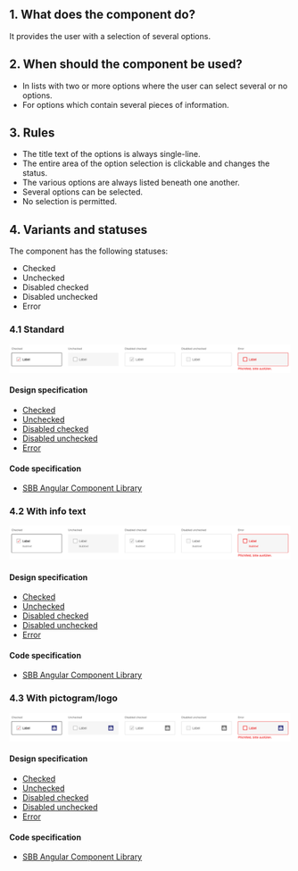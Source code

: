 ## 1. What does the component do?
It provides the user with a selection of several options.

## 2. When should the component be used?
* In lists with two or more options where the user can select several or no options.
* For options which contain several pieces of information.

## 3. Rules
* The title text of the options is always single-line.
* The entire area of the option selection is clickable and changes the status.
* The various options are always listed beneath one another.
* Several options can be selected.
* No selection is permitted.

## 4. Variants and statuses
The component has the following statuses:
* Checked
* Unchecked
* Disabled checked
* Disabled unchecked
* Error

### 4.1 Standard
![Image of the checkbox panel component in the standard variant](https://raw.githubusercontent.com/sbb-design-systems/design-system-website-documentation/master/documentation/components/checkboxpanel/images/checkboxpanel_default.png 'class: image')

#### Design specification
* [Checked](https://sbb.invisionapp.com/d/main#/console/15744722/333024578/inspect)
* [Unchecked](https://sbb.invisionapp.com/d/main#/console/15744722/333024579/inspect)
* [Disabled checked](https://sbb.invisionapp.com/d/main#/console/15744722/360761207/inspect)
* [Disabled unchecked](https://sbb.invisionapp.com/d/main#/console/15744722/360761208/inspect)
* [Error](https://sbb.invisionapp.com/d/main#/console/15744722/390701887/inspect)

#### Code specification
* [SBB Angular Component Library](https://sbb-angular.app.sbb.ch/latest/content/checkbox-panel)

### 4.2 With info text
![Image of the checkbox panel component with additional information text](https://raw.githubusercontent.com/sbb-design-systems/design-system-website-documentation/master/documentation/components/checkboxpanel/images/checkboxpanel_infotext.png 'class: image')

#### Design specification
* [Checked](https://sbb.invisionapp.com/d/main#/console/15744722/333024580/inspect)
* [Unchecked](https://sbb.invisionapp.com/d/main#/console/15744722/333024581/inspect)
* [Disabled checked](https://sbb.invisionapp.com/d/main#/console/15744722/360761209/inspect)
* [Disabled unchecked](https://sbb.invisionapp.com/d/main#/console/15744722/360761210/inspect)
* [Error](https://sbb.invisionapp.com/d/main#/console/15744722/390701888/inspect)

#### Code specification
* [SBB Angular Component Library](https://sbb-angular.app.sbb.ch/latest/content/checkbox-panel)

### 4.3 With pictogram/logo
![Image of the checkbox panel image with additional pictogram or logo](https://raw.githubusercontent.com/sbb-design-systems/design-system-website-documentation/master/documentation/components/checkboxpanel/images/checkboxpanel_picto.png 'class: image')

#### Design specification
* [Checked](https://sbb.invisionapp.com/d/main#/console/15744722/333024582/inspect)
* [Unchecked](https://sbb.invisionapp.com/d/main#/console/15744722/333024583/inspect)
* [Disabled checked](https://sbb.invisionapp.com/d/main#/console/15744722/360761211/inspect)
* [Disabled unchecked](https://sbb.invisionapp.com/d/main#/console/15744722/360761212/inspect)
* [Error](https://sbb.invisionapp.com/d/main#/console/15744722/390701889/inspect)

#### Code specification
* [SBB Angular Component Library](https://sbb-angular.app.sbb.ch/latest/content/checkbox-panel)